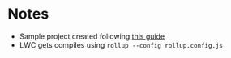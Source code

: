 # Notes

-   Sample project created following [this guide](https://lwc.dev/guide/install#via-rollup)
-   LWC gets compiles using `rollup --config rollup.config.js`
